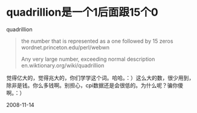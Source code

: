 # quadrillion是一个1后面跟15个0



quadrillion

> the number that is represented as a one followed by 15 zeros
> wordnet.princeton.edu/perl/webwn
> 
> Any very large number, exceeding normal description
> en.wiktionary.org/wiki/quadrillion

觉得亿大的，觉得兆大的，你们学学这个词。哈哈。：）这么大的数，很少用到，除非是钱。你么多钱啊。别担心，cpi数据还是会很低的。为什么呢？骗你傻啊。：）


2008-11-14